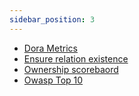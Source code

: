 ```yaml
---
sidebar_position: 3
---
```


- [Dora Metrics](/promote-scorecards/examples/Dora%20metrics%20based%20on%20number%20of%20deployments)
- [Ensure relation existence](/promote-scorecards/examples/Ensure%20relation%20existence)
- [Ownership scorebaord](/promote-scorecards/examples/Ownership%20Scorecard)
- [Owasp Top 10](/promote-scorecards/examples/Benchmarking%20against%20OWASP%20Top%2010)